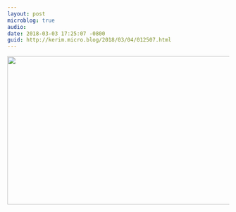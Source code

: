 ```yaml
---
layout: post
microblog: true
audio: 
date: 2018-03-03 17:25:07 -0800
guid: http://kerim.micro.blog/2018/03/04/012507.html
---
```



<img src="http://micro.oxus.net/uploads/2018/9c663d2d6c.jpg" width="600" height="337" />
